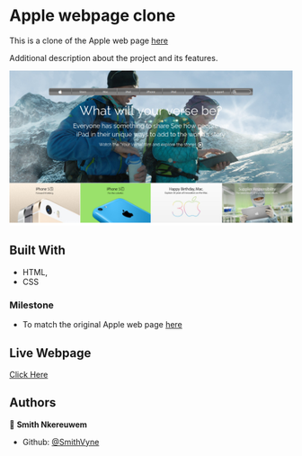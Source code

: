 # Apple webpage clone

This is a clone of the Apple web page [here](https://web.archive.org/web/20140301004610/http://www.apple.com/)

Additional description about the project and its features.

![screenshot](img/screenshot.jpg)
## Built With

- HTML,
- CSS

### Milestone

- To match the original Apple web page [here](https://web.archive.org/web/20140301004610/http://www.apple.com/)

## Live Webpage

[Click Here](https://rawcdn.githack.com/SmithVyne/appleClone/eb02e98835f5024cfb1c9fc0db44f6a22553f0e8/index.html)

## Authors

👤 **Smith Nkereuwem**

- Github: [@SmithVyne](https://github.com/smithvyne)

